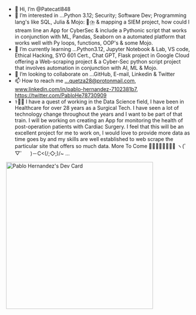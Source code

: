 - 👋 Hi, I’m @Patecatl848
- 👀 I’m interested in ...Python 3.12; Security; Software Dev; Programming lang's like SQL, Julia & Mojo: 🤯⛈️ & mapping a SIEM project, how could I stream line an App for CyberSec & include a Pythonic script that works in conjunction with ML, Pandas, Seaborn on a automated platform that works well with Py loops, functions, OOP's & some Mojo. 
- 🌱 I’m currently learning ...Python3.12, Jupyter Notebook & Lab, VS code, Ethical Hacking, SYO 601 Cert., Chat GPT, Flask project in Google Cloud offering a Web-scraping project & a Cyber-Sec python script project that involves automation in conjunction with AI, ML & Mojo.
- 💞️ I’m looking to collaborate on ...GitHub, E-mail, Linkedin & Twitter
- 📫 How to reach me ...quetza28@protonmail.com, www.linkedin.com/in/pablo-hernandez-7102381b7, https://twitter.com/PabloHe78730909
-  ⚕️🩻😷 I have a quest of working in the Data Science field, I have been in Healthcare for over 28 years as a Surgical Tech. I have seen a lot of technology change throughout the years and I want to be part of that train. I will be working on creating an App for monitoring the health of post-operation patients with Cardiac Surgery. I feel that this will be an excellent project for me to work on, I would love to provide more data as time goes by and my skills are well established to web scrape the particular site that offers so much data. More To Come 👨🏻‍💻🧪👀🧠🦾🐍 ヽ(゜▽゜　)－C<(/;◇;)/~ ... 
<!---
Patecatl848/Patecatl848 is a ✨ special ✨ repository because its `README.md` (this file) appears on your GitHub profile.
You can click the Preview link to take a look at your changes.
---><a href="https://app.daily.dev/Itzam-na"><img src="https://api.daily.dev/devcards/094c76b378ab4abd902d4219e52ef0b8.png?r=n74" width="400" alt="Pablo Hernandez's Dev Card"/></a>
